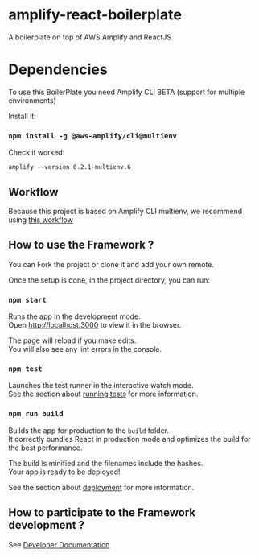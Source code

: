 # amplify-react-boilerplate
A boilerplate on top of AWS Amplify and ReactJS

# Dependencies

To use this BoilerPlate you need Amplify CLI BETA (support for multiple environments)

Install it:

### `npm install -g @aws-amplify/cli@multienv`

Check it worked:

`amplify --version
0.2.1-multienv.6`

## Workflow

Because this project is  based on Amplify CLI multienv, we recommend using [this workflow](https://aws-amplify.github.io/docs/cli/multienv?sdk=js)

## How to use the Framework ?

You can Fork the project or clone it and add your own remote.

Once the setup is done, in the project directory, you can run:

### `npm start`

Runs the app in the development mode.<br>
Open [http://localhost:3000](http://localhost:3000) to view it in the browser.

The page will reload if you make edits.<br>
You will also see any lint errors in the console.

### `npm test`

Launches the test runner in the interactive watch mode.<br>
See the section about [running tests](https://facebook.github.io/create-react-app/docs/running-tests) for more information.

### `npm run build`

Builds the app for production to the `build` folder.<br>
It correctly bundles React in production mode and optimizes the build for the best performance.

The build is minified and the filenames include the hashes.<br>
Your app is ready to be deployed!

See the section about [deployment](https://facebook.github.io/create-react-app/docs/deployment) for more information.

## How to participate to the Framework development ?

See [Developer Documentation](documentation/CONTRIBUTING.md)
